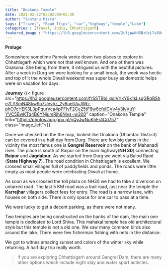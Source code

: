 ```yaml
---
title: "Onakona Temple"
date: 2021-02-22T02:02:00+05:30
author: "Santanu Misra"
tags: ["Travel", "Road Trips", "car","highway","temple","Lake"]
categories : [Travel, India, Chhattisgarh]
featured_image : "https://lh3.googleusercontent.com/2cfjpwNdSBzUsL7v8UqGnJ0mH7tY0EB2vlRfBjswJRx4ZWgJAqzN7uZYtf3R0IE0VkJoLIRX5UxP8v6lDoE-QbITkvNEBzn7ECNZacKKj_rAIf6ovBHrzqu-EOxIGuPjBGzJcAKnCLU"
---
```

**Proluge**  

Somewhere sometime Pamela wrote down two places to explore in Chhattisgarh which were not that well known. And one of them was Onakona. She being from there, it intrigued us with the beutiful pictures. After a week in Durg we were looking for a small break, the week was hectic and  top of it the whole Diwali weekend was super busy as domestic helps were on vacation for days.

**Journey** 
{{< figure src="https://lh3.googleusercontent.com/frSSTBbj_qdlVrIkY9x1sLsgGRqBShe7LYSmN48kw9a7Uevhz_2y6uelUuJWb-phO7cHEK3L3pPqurVca4pPFIvF2Ce25tF8w6cfeICVv4y3lvVuY-YVC5BwKTq4B6YNjumRjh6Nivs=w300" caption="Onakona Temple" link="https://photos.app.goo.gl/yQyJwNuKhErACd757" class="image_left">}}

Once we checked on the the map, looked like Onakona (Dhamtari District) can be covered in a half day from Durg. There are few  big dams in the vicinity the most famus one is **Gangrel Reservoir** on the bank of Mahanadi river.  The place is south of Raipur on the main highway(**NH 30**) connecting **Raipur** and **Jagdalpur**.  As we started from Durg we went via Balod Raod (**State Highway 7**). The road condition in Chhattisgarh is excellent. We crossed small villages full of paddyfields and ponds. The roads were little empty as most people were celebrating Diwali at home.  

As soon as we crossed the toll plaza on NH30 we had to take a diversion on untarred road.  The last 5 KM road was a trail road, just near the temple the **Karrejhar** villagers collect fees for entry. The road is a narrow lane, with houses on both side. There is only space for one car to pass at a time.  

We were lucky to get a decent parking, as there were not many. 

Two temples are being constructed on the banks of the dam, the main one temple is dedicated to Lord Shiva. This mahakal temple has old architectural style but this temple is not a old one. We saw many common birds also around the lake. There were few fisherman fishing with nets in the distance.

We got to witnes amazing sunset and colors of the winter sky while returning. A half day trip really worth.

>If you are exploring Chhattisgarh around Gangrel Dam, there are many other options which include night stay and water sport activites.  




